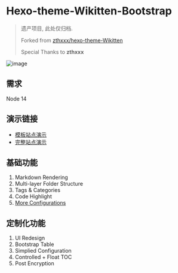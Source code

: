 # Hexo-theme-Wikitten-Bootstrap

> 遗产项目, 此处仅归档.
> 
> Forked from [zthxxx/hexo-theme-Wikitten](https://github.com/zthxxx/hexo-theme-Wikitten)
>
> Special Thanks to **zthxxx**


![image](https://user-images.githubusercontent.com/10084666/161426699-8332f124-9127-4e56-9f46-af58e9a3cb0e.png)



## 需求

Node 14

## 演示链接


- [模板站点演示](https://hexo-theme-wikitten-bootstrap.vercel.app/)
- [完整站点演示](https://note.legacy.szhshp.org)

## 基础功能

1. Markdown Rendering
2. Multi-layer Folder Structure
3. Tags & Categories
4. Code Highlight
5. [More Configurations](https://github.com/zthxxx/hexo-theme-Wikitten/blob/master/README_zh-CN.md)

## 定制化功能

1. UI Redesign 
2. Bootstrap Table
3. Simplied Configuration 
5. Controlled + Float TOC
6. Post Encryption
